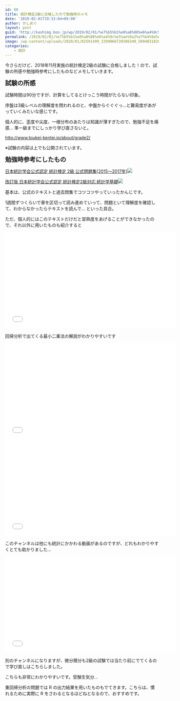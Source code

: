 ```yaml
---
id: 68
title: 統計検定2級に合格したので勉強時のメモ
date: '2019-02-01T19:33:04+09:00'
author: かしめぐ
layout: post
guid: 'http://kashimg.boo.jp/wp/2019/02/01/%e7%b5%b1%e8%a8%88%e6%a4%9c%e5%ae%9a2%e7%b4%9a%e3%81%ab%e5%90%88%e6%a0%bc%e3%81%97%e3%81%9f%e3%81%ae%e3%81%a7%e5%8b%89%e5%bc%b7%e6%99%82%e3%81%ae%e3%83%a1%e3%83%a2/'
permalink: /2019/02/01/%e7%b5%b1%e8%a8%88%e6%a4%9c%e5%ae%9a2%e7%b4%9a%e3%81%ab%e5%90%88%e6%a0%bc%e3%81%97%e3%81%9f%e3%81%ae%e3%81%a7%e5%8b%89%e5%bc%b7%e6%99%82%e3%81%ae%e3%83%a1%e3%83%a2/
image: /wp-content/uploads/2020/01/82591499_2299066720386340_5094831820176883712_n-scaled-e1579585675815.jpg
categories:
    - 統計
---
```


今さらだけど、2018年11月実施の統計検定2級の試験に合格しました！ので、試験の所感や勉強時参考にしたものなどメモしていきます。

<span style="font-size:20px;">**試験の所感**</span>

試験時間は90分ですが、計算をしてるとけっこう時間がたらない印象。

序盤は3級レベルの理解度を問われるのと、中盤からぐぐぐっ…と難易度があがっていくみたいな感じです。

個人的に、歪度や尖度、一様分布のあたりは知識が薄すぎたので、勉強不足を痛感… 準一級までにしっかり学び直さないと。

<http://www.toukei-kentei.jp/about/grade2/>

※試験の内容は上でも公開されています。

<span style="font-size:20px;">**勉強時参考にしたもの**</span>

[日本統計学会公式認定 統計検定 2級 公式問題集\[2015〜2017年\]](https://www.amazon.co.jp/gp/product/4788925451/ref=as_li_tl?ie=UTF8&camp=247&creative=1211&creativeASIN=4788925451&linkCode=as2&tag=soundgraphy22-22&linkId=9165043036b9e084fe60d729fc412c84)![](//ir-jp.amazon-adsystem.com/e/ir?t=soundgraphy22-22&l=am2&o=9&a=4788925451)

[改訂版 日本統計学会公式認定 統計検定2級対応 統計学基礎](https://www.amazon.co.jp/gp/product/4489022271/ref=as_li_tl?ie=UTF8&camp=247&creative=1211&creativeASIN=4489022271&linkCode=as2&tag=soundgraphy22-22&linkId=8c30d254ecb5c9e64f4d8a0c15965329)![](//ir-jp.amazon-adsystem.com/e/ir?t=soundgraphy22-22&l=am2&o=9&a=4489022271)

基本は、公式のテキストと過去問集でコツコツやっていったかんじです。

1週間ずつくらいで章を区切って読み進めていって、問題といて理解度を確認して、わからなかったらテキストを読んで… といった具合。

ただ、個人的にはこのテキストだけだと習熟度をあげることができなかったので、それ以外に用いたものも紹介すると

<iframe allowfullscreen="" frameborder="0" height="315" loading="lazy" src="//www.youtube.com/embed/Zz1sgYxrA-k" width="560"></iframe>

回帰分析で出てくる最小二乗法の解説がわかりやすいです

<iframe allowfullscreen="" frameborder="0" height="315" loading="lazy" src="//www.youtube.com/embed/Bj8fkq533Dc" width="560"></iframe>

<iframe allowfullscreen="" frameborder="0" height="315" loading="lazy" src="//www.youtube.com/embed/EVyqa5FwxGc" width="560"></iframe>

このチャンネルは他にも統計にかかわる動画があるのですが、どれもわかりやすくとても助かりました…

<iframe allowfullscreen="" frameborder="0" height="315" loading="lazy" src="//www.youtube.com/embed/H8juRPKudHs" width="560"></iframe>

別のチャンネルになりますが、微分積分も2級の試験では当たり前にでてくるので学び直しはこちらしました。

こちらも非常にわかりやすいです。受験生気分…

重回帰分析の問題では R の出力結果を用いたものもでてきます。こちらは、慣れるために実際に R をさわるとなるほどねとなるので、おすすめです。